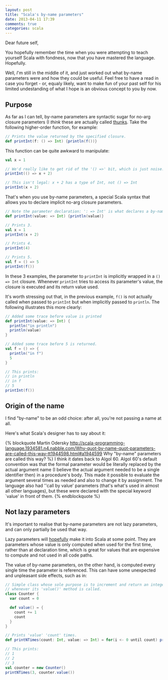 ```yaml
---
layout: post
title: "Scala's by-name parameters"
date: 2013-04-11 17:39
comments: true
categories: scala
---
```

Dear future self,

You hopefully remember the time when you were attempting to teach yourself Scala with fondness, now that you have
mastered the language. Hopefully.

Well, *I*'m still in the middle of it, and just worked out what by-name parameters were and how they could be useful.
Feel free to have a read in case you forget - or, equaly likely, want to make fun of your past self for his limited
undestanding of what I hope is an obvious concept to you by now.

<!-- more -->

## Purpose

As far as I can tell, by-name parameters are syntactic sugar for no-arg closure parameters (I *think* these are
actually called [thunks](http://en.wikipedia.org/wiki/Thunk_(functional_programming\))). Take the following higher-order
function, for example:
```scala
// Prints the value returned by the specified closure.
def printInt(f: () => Int) {println(f())}
```

This function can be quite awkward to manipulate:
```scala
val x = 1

// We'd really like to get rid of the '() =>' bit, which is just noise.
printInt(() => x + 2)

// This isn't legal: x + 2 has a type of Int, not () => Int
printInt(x + 2)
```

That's when you use by-name parameters, a special Scala syntax that allows you to declare implicit no-arg closure
parameters.
```scala
// Note the parameter declaration: ': => Int' is what declares a by-name parameter.
def printInt(value: => Int) {println(value)}

// Prints 3.
val x = 1
printInt(x + 2)

// Prints 4.
printInt(4)

// Prints 5.
val f = () => 5
printInt(f())
```

In these 3 examples, the parameter to `printInt` is implicitly wrapped in a `() => Int` closure. Whenever `printInt`
tries to access its parameter's value, the closure is executed and its return value used.

It's worth stressing out that, in the previous example, `f()` is not actually called when passed to `printInt` but when
implicitly passed to `println`. The following illustrates this more clearly:
```scala
// Added some trace before value is printed
def printInt(value: => Int) {
  println("in println")
  println(value)
}

// Added some trace before 5 is returned.
val f = () => {
  println("in f")
  5
}

// This prints:
// in println
// in f
// 5
printInt(f())
```

## Origin of the name

I find "by-name" to be an odd choice: after all, you're not passing a name at all.

Here's what Scala's designer has to say about it:

{% blockquote Martin Odersky http://scala-programming-language.1934581.n4.nabble.com/Why-quot-by-name-quot-parameters-are-called-this-way-tt1944598.html#a1944599 Why "by-name" parameters are called this way?  %}
I think it dates back to Algol 60. Algol 60's default convention was that the formal parameter would be literally
replaced by the actual argument name (I believe the actual argument needed to be a single identifier then) in a
procedure's body. This made it possible to evaluate the argument several times as needed and also to change it by
assignment. The language also had ''call by value' parameters (that's what's used in almost all other languages), but
these were declared with the special keyword `value' in front of them.
{% endblockquote %}

## Not lazy parameters
It's important to realise that by-name parameters are not lazy parameters, and can only partially be used that way.

Lazy parameters will [hopefully](https://issues.scala-lang.org/browse/SI-240) make it into Scala at some point. They are
parameters whose value is only computed when used for the first time, rather than at declaration time, which is great for
values that are expensive to compute and not used in all code paths.

The value of by-name parameters, on the other hand, is computed every single time the parameter is referenced. This can
have some unexpected and unpleasant side effects, such as in:
```scala
// Simple class whose sole purpose is to increment and return an integer
// whenever its 'value()' method is called.
class Counter {
  var count = 0

  def value() = {
    count += 1
    count
  }
}

// Prints 'value' 'count' times.
def printNTimes(count: Int, value: => Int) = for(i <- 0 until count) println(value)

// This prints:
// 1
// 2
// 3
val counter = new Counter()
printNTimes(3, counter.value())
```
